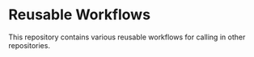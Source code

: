 # Reusable Workflows

This repository contains various reusable workflows for calling in other repositories.
